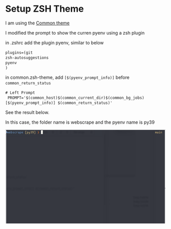 # Setup ZSH Theme 


I am using the [Common theme](https://github.com/jackharrisonsherlock/common)


I modified the prompt to show the curren pyenv using a zsh plugin

in .zshrc add the plugin pyenv, similar to below

```
plugins=(git
zsh-autosuggestions
pyenv
)
```

in common.zsh-theme, add `[$(pyenv_prompt_info)]` before `common_return_status`
```
# Left Prompt
 PROMPT='$(common_host)$(common_current_dir)$(common_bg_jobs)[$(pyenv_prompt_info)] $(common_return_status)'
``` 
 
See the result below.

In this case, the folder name is webscrape and the pyenv name is py39

<img src="common_theme_screenshot.png" alt="screenshot" width="650">
